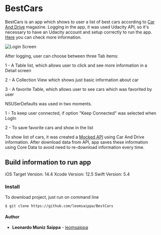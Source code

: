 # BestCars
 
BestCars is an app which shows to user a list of best cars according to [Car And Drive](https://www.caranddriver.com/shopping-advice/a35536605/2021-editors-choice/) magazine.
Logging in the app, it was used Udacity API, so it's necessary to have an Udacity account and setup correctly to run the app. [Here](https://auth.udacity.com/sign-up) you can check more information.


![Login Screen](https://github.com/leomsaippa/BestCars/tree/main/BestCars/Screenshots/login.png)


After logging, user can choose between three Tab items:

1 - A Table list, which allows user to click and see more information in a Detail screen

2 - A Collection View which shows just basic information about car

3 - A favorite Table, which allows user to see cars which was favorited by user

NSUSerDefaults was used in two moments.

1 - To keep user connected, if option "Keep Connected" was selected when LogIn

2 - To save favorite cars and show in the list

To show list of cars, it was created a [Mocked API](https://mockapi.io/) using Car And Drive information. After download data from API, app saves these information using Core Data to avoid need to re-download information every time.

## Build information to run app
iOS Target Version: 14.4
Xcode Version: 12.5
Swift Version: 5.4


### Install

To download project, just run on command line 

```
$ git clone https://github.com/leomsaippa/BestCars
```

#### Author

* **Leonardo Muniz Saippa** - [leomsaippa](https://github.com/leomsaippa)

